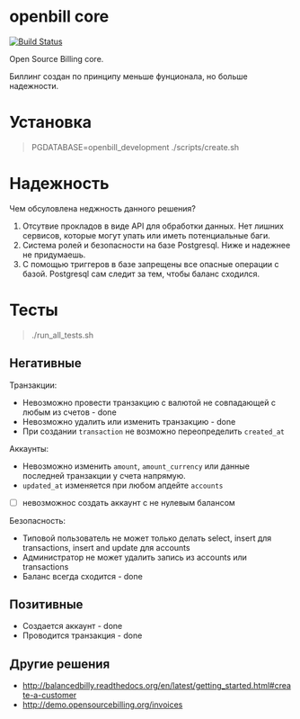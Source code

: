 # openbill core

[![Build Status](https://travis-ci.org/openbill-service/openbill-core-goods.svg)](https://travis-ci.org/openbill-service/openbill-core-goods)

Open Source Billing core.

Биллинг создан по принципу меньше фунционала, но больше надежности.

# Установка

> PGDATABASE=openbill_development ./scripts/create.sh

# Надежность

Чем обсуловлена неджность данного решения?

1. Отсутвие прокладов в виде API для обработки данных. Нет лишних сервисов,
   которые могут упать или иметь потенциальные баги.
2. Система ролей и безопасности на базе Postgresql. Ниже и надежнее не
   придумаешь.
3. С помощью триггеров в базе запрещены все опасные операции с базой. Postgresql
   сам следит за тем, чтобы баланс сходился.


# Тесты

> ./run_all_tests.sh

## Негативные

Транзакции:

* Невозможно провести транзакцию с валютой не совпадающей с любым из счетов -
  done
* Невозможно удалить или изменить транзакцию - done
* При создании `transaction` не возможно переопределить `created_at`

Аккаунты:

* Невозможно изменить `amount`, `amount_currency` или данные последней транзакции у счета напрямую.
* `updated_at` изменяется при любом апдейте `accounts`
* [ ] невозможнос создать аккаунт с не нулевым балансом

Безопасность:

* Типовой пользователь не может только делать select, insert для transactions, insert and update для accounts
* Администратор не может удалить запись из accounts или transactions
* Баланс всегда сходится - done

## Позитивные

* Создается аккаунт - done
* Проводится транзакция - done

## Другие решения

* http://balancedbilly.readthedocs.org/en/latest/getting_started.html#create-a-customer
* http://demo.opensourcebilling.org/invoices
